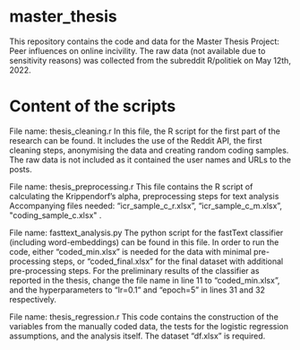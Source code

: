 # master_thesis
This repository contains the code and data for the Master Thesis Project: Peer influences on online incivility. The raw data (not available due to sensitivity reasons) was collected from the subreddit R/politiek on May 12th, 2022.

# Content of the scripts

File name: thesis_cleaning.r
In this file, the R script for the first part of the research can be found. It includes the use of the Reddit API, the first cleaning steps, anonymising the data and creating random coding samples. The raw data is not included as it contained the user names and URLs to the posts. 

File name: thesis_preprocessing.r
This file contains the R script of calculating the Krippendorf’s alpha, preprocessing steps for text analysis
Accompanying files needed: “icr_sample_c_r.xlsx”, “icr_sample_c_m.xlsx”, "coding_sample_c.xlsx" . 

File name: fasttext_analysis.py
The python script for the fastText classifier (including word-embeddings) can be found in this file. In order to run the code, either “coded_min.xlsx” is needed for the data with minimal pre-processing steps, or “coded_final.xlsx” for the final dataset with additional pre-processing steps. 
For the preliminary results of the classifier as reported in the thesis, change the file name in line 11 to “coded_min.xlsx”, and the hyperparameters to “lr=0.1” and “epoch=5” in lines 31 and 32 respectively. 

File name: thesis_regression.r
This code contains the construction of the variables from the manually coded data, the tests for the logistic regression assumptions, and the analysis itself. The dataset “df.xlsx” is required.  
